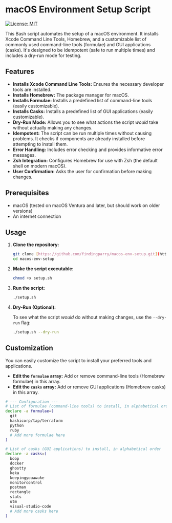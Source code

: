 # macOS Environment Setup Script

[![License: MIT](https://img.shields.io/badge/License-MIT-yellow.svg)](https://opensource.org/licenses/MIT)

This Bash script automates the setup of a macOS environment. It installs Xcode Command Line Tools, Homebrew, and a customizable list of commonly used command-line tools (formulae) and GUI applications (casks). It's designed to be idempotent (safe to run multiple times) and includes a dry-run mode for testing.

## Features

*   **Installs Xcode Command Line Tools:** Ensures the necessary developer tools are installed.
*   **Installs Homebrew:** The package manager for macOS.
*   **Installs Formulae:** Installs a predefined list of command-line tools (easily customizable).
*   **Installs Casks:** Installs a predefined list of GUI applications (easily customizable).
*   **Dry-Run Mode:** Allows you to see what actions the script *would* take without actually making any changes.
*   **Idempotent:** The script can be run multiple times without causing problems. It checks if components are already installed before attempting to install them.
*   **Error Handling:** Includes error checking and provides informative error messages.
*   **Zsh Integration:** Configures Homebrew for use with Zsh (the default shell on modern macOS).
*   **User Confirmation:** Asks the user for confirmation before making changes.

## Prerequisites

*   macOS (tested on macOS Ventura and later, but should work on older versions)
*   An internet connection

## Usage

1.  **Clone the repository:**

    ```bash
    git clone [https://github.com/findingparry/macos-env-setup.git](https://github.com/findingparry/macos-env-setup.git)
    cd macos-env-setup
    ```

2.  **Make the script executable:**

    ```bash
    chmod +x setup.sh
    ```

3.  **Run the script:**

    ```bash
    ./setup.sh
    ```

4.  **Dry-Run (Optional):**

    To see what the script *would* do without making changes, use the `--dry-run` flag:

    ```bash
    ./setup.sh --dry-run
    ```

## Customization

You can easily customize the script to install your preferred tools and applications.

*   **Edit the `formulae` array:** Add or remove command-line tools (Homebrew formulae) in this array.
*   **Edit the `casks` array:** Add or remove GUI applications (Homebrew casks) in this array.

```bash
# --- Configuration ---
# List of formulae (command-line tools) to install, in alphabetical order
declare -a formulae=(
  git
  hashicorp/tap/terraform
  python
  ruby
  # Add more formulae here
)

# List of casks (GUI applications) to install, in alphabetical order
declare -a casks=(
  boop
  docker
  ghostty
  keka
  keepingyouawake
  monitorcontrol
  postman
  rectangle
  stats
  utm
  visual-studio-code
  # Add more casks here
)
